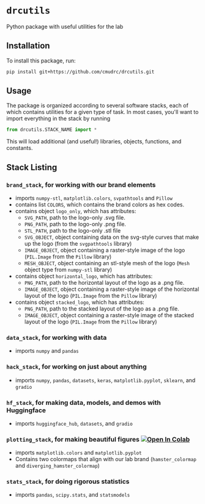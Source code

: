 # `drcutils`
Python package with useful utilities for the lab

## Installation
To install this package, run:
```bash
pip install git+https://github.com/cmudrc/drcutils.git
```

## Usage
The package is organized according to several software stacks, each of which contains utilities for a given type of task. In most cases, you'll want to import everything in the stack by running
```python
from drcutils.STACK_NAME import *
```
This will load additional (and useful!) libraries, objects, functions, and constants.

## Stack Listing
### `brand_stack`, for working with our brand elements
- imports `numpy-stl`, `matplotlib.colors`, `svpathtools` and `Pillow`
- contains list `COLORS`, which contains the brand colors as hex codes. 
- contains object `logo_only`, which has attributes:
  - `SVG_PATH`, path to the logo-only .svg file.
  - `PNG_PATH`, path to the logo-only .png file.
  - `STL_PATH`, path to the logo-only .stl file
  - `SVG_OBJECT`, object containing data on the svg-style curves that make up the logo (from the `svgpathtools` library)
  - `IMAGE_OBJECT`, object containing a raster-style image of the logo (`PIL.Image` from the `Pillow` library)
  - `MESH_OBJECT`, object containing an stl-style mesh of the logo (`Mesh` object type from `numpy-stl` library)
- contains object `horizontal_logo`, which has attributes:
  - `PNG_PATH`, path to the horizontal layout of the logo as a .png file.
  - `IMAGE_OBJECT`, object containing a raster-style image of the horizontal layout of the logo (`PIL.Image` from the `Pillow` library)
- contains object `stacked_logo`, which has attributes:
  - `PNG_PATH`, path to the stacked layout of the logo as a .png file.
  - `IMAGE_OBJECT`, object containing a raster-style image of the stacked layout of the logo (`PIL.Image` from the `Pillow` library)    

### `data_stack`, for working with data
- imports `numpy` and `pandas`

### `hack_stack`, for working on just about anything
- imports `numpy`, `pandas`, `datasets`, `keras`, `matplotlib.pyplot`, `sklearn`, and `gradio`

### `hf_stack`, for making data, models, and demos with Huggingface
- imports `huggingface_hub`, `datasets`, and `gradio`

### `plotting_stack`, for making beautiful figures [![Open In Colab](https://colab.research.google.com/assets/colab-badge.svg)](https://colab.research.google.com/github/cmudrc/drcutils/blob/main/examples/plotting_stack.ipynb)

- imports `matplotlib.colors` and `matplotlib.pyplot`
- Contains two colormaps that align with our lab brand (`hamster_colormap` and `diverging_hamster_colormap`)

### `stats_stack`, for doing rigorous statistics
- imports `pandas`, `scipy.stats`, and `statsmodels`
